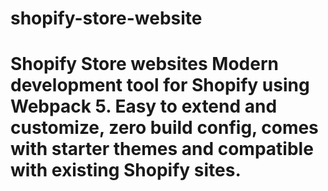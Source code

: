 # shopify-store-website
# Shopify Store websites  Modern development tool for Shopify using Webpack 5. Easy to extend and customize, zero build config, comes with starter themes and compatible with existing Shopify sites.
